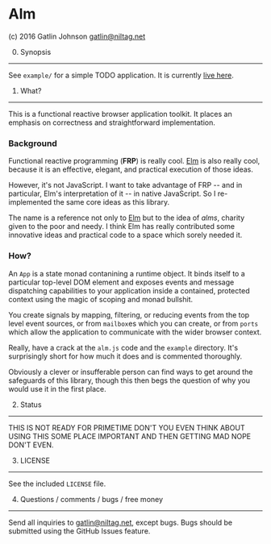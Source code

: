 Alm
===

(c) 2016 Gatlin Johnson <gatlin@niltag.net>

0. Synopsis
---

See `example/` for a simple TODO application. It is currently [live
here](http://niltag.net/almtest).

1. What?
---

This is a functional reactive browser application toolkit. It places an
emphasis on correctness and straightforward implementation.

### Background

Functional reactive programming (**FRP**) is really cool. [Elm][elm] is also
really cool, because it is an effective, elegant, and practical execution of
those ideas.

However, it's not JavaScript. I want to take advantage of FRP -- and in
particular, Elm's interpretation of it -- in native JavaScript. So I
re-implemented the same core ideas as this library.

The name is a reference not only to [Elm][elm] but to the idea of *alms*,
charity given to the poor and needy. I think Elm has really contributed some
innovative ideas and practical code to a space which sorely needed it.

### How?

An `App` is a state monad contanining a runtime object. It binds itself to a
particular top-level DOM element and exposes events and message dispatching
capabilities to your application inside a contained, protected context using
the magic of scoping and monad bullshit.

You create signals by mapping, filtering, or reducing events from the top level
event sources, or from `mailbox`es which you can create, or from `ports` which
allow the application to communicate with the wider browser context.

Really, have a crack at the `alm.js` code and the `example` directory. It's
surprisingly short for how much it does and is commented thoroughly.

Obviously a clever or insufferable person can find ways to get around the
safeguards of this library, though this then begs the question of why you would
use it in the first place.

2. Status
---

THIS IS NOT READY FOR PRIMETIME DON'T YOU EVEN THINK ABOUT USING THIS SOME
PLACE IMPORTANT AND THEN GETTING MAD NOPE DON'T EVEN.

3. LICENSE
---

See the included `LICENSE` file.

4. Questions / comments / bugs / free money
---

Send all inquiries to <gatlin@niltag.net>, except bugs. Bugs should be
submitted using the GitHub Issues feature.

[elm]: http://elm-lang.org
